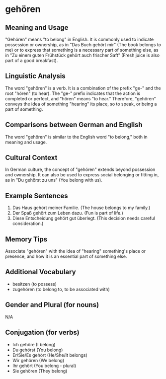 # gehören
## Meaning and Usage
"Gehören" means "to belong" in English. It is commonly used to indicate possession or ownership, as in "Das Buch gehört mir" (The book belongs to me) or to express that something is a necessary part of something else, as in "Zu einem guten Frühstück gehört auch frischer Saft" (Fresh juice is also part of a good breakfast).

## Linguistic Analysis
The word "gehören" is a verb. It is a combination of the prefix "ge-" and the root "hören" (to hear). The "ge-" prefix indicates that the action is completed or perfect, and "hören" means "to hear." Therefore, "gehören" conveys the idea of something "hearing" its place, so to speak, or being a part of something.

## Comparisons between German and English
The word "gehören" is similar to the English word "to belong," both in meaning and usage.

## Cultural Context
In German culture, the concept of "gehören" extends beyond possession and ownership. It can also be used to express social belonging or fitting in, as in "Du gehörst zu uns" (You belong with us).

## Example Sentences
1. Das Haus gehört meiner Familie. (The house belongs to my family.)
2. Der Spaß gehört zum Leben dazu. (Fun is part of life.)
3. Diese Entscheidung gehört gut überlegt. (This decision needs careful consideration.)

## Memory Tips
Associate "gehören" with the idea of "hearing" something's place or presence, and how it is an essential part of something else.

## Additional Vocabulary
- besitzen (to possess)
- zugehören (to belong to, to be associated with)

## Gender and Plural (for nouns)
N/A

## Conjugation (for verbs)
- Ich gehöre (I belong)
- Du gehörst (You belong)
- Er/Sie/Es gehört (He/She/It belongs)
- Wir gehören (We belong)
- Ihr gehört (You belong - plural)
- Sie gehören (They belong)